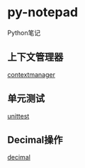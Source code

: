 # py-notepad
Python笔记

## 上下文管理器
[contextmanager](https://github.com/huanghyw/py-notepad/blob/master/source/ContextManager.py)

## 单元测试
[unittest](https://github.com/huanghyw/py-notepad/blob/master/source/PythonUnittest.py)

## Decimal操作
[decimal](https://github.com/huanghyw/py-notepad/blob/master/source/DecimalOpt.py)